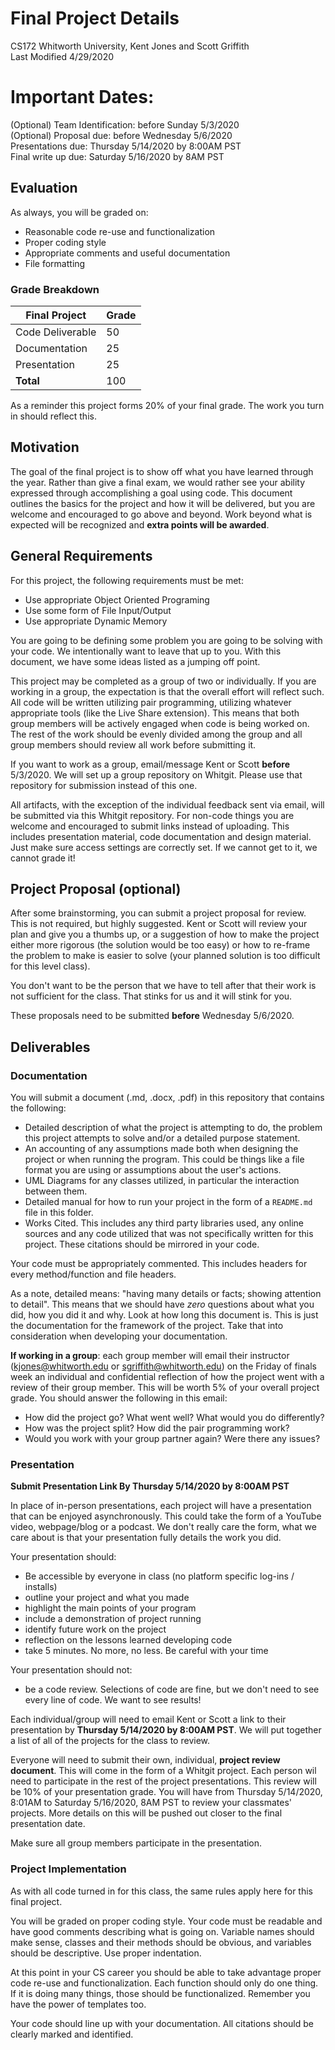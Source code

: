 # Final Project Details
CS172 Whitworth University, Kent Jones and Scott Griffith  
Last Modified 4/29/2020  

# Important Dates:
(Optional) Team Identification: before Sunday 5/3/2020  
(Optional) Proposal due: before Wednesday 5/6/2020  
Presentations due: Thursday 5/14/2020 by 8:00AM PST  
Final write up due: Saturday 5/16/2020 by 8AM PST  

## Evaluation
As always, you will be graded on:
- Reasonable code re-use and functionalization
- Proper coding style
- Appropriate comments and useful documentation
- File formatting

### Grade Breakdown
| Final Project                | Grade |
|------------------------------|-------|
| Code Deliverable             |  50   |
| Documentation                |  25   |
| Presentation                 |  25   |
|  __Total__                   |  100  |

As a reminder this project forms 20% of your final grade. The work you turn in should reflect this.

## Motivation
The goal of the final project is to show off what you have learned through the year. Rather than give a final exam, we would rather see your ability expressed through accomplishing a goal using code. This document outlines the basics for the project and how it will be delivered, but you are welcome and encouraged to go above and beyond. Work beyond what is expected will be recognized and __extra points will be awarded__.

## General Requirements
For this project, the following requirements must be met:  
  * Use appropriate Object Oriented Programing
  * Use some form of File Input/Output
  * Use appropriate Dynamic Memory

You are going to be defining some problem you are going to be solving with your code. We intentionally want to leave that up to you. With this document, we have some ideas listed as a jumping off point.  

This project may be completed as a group of two or individually. If you are working in a group, the expectation is that the overall effort will reflect such. All code will be written utilizing pair programming, utilizing whatever appropriate tools (like the Live Share extension). This means that both group members will be actively engaged when code is being worked on. The rest of the work should be evenly divided among the group and all group members should review all work before submitting it.

If you want to work as a group, email/message Kent or Scott __before__ 5/3/2020. We will set up a group repository on Whitgit. Please use that repository for submission instead of this one.

All artifacts, with the exception of the individual feedback sent via email, will be submitted via this Whitgit repository. For non-code things you are welcome and encouraged to submit links instead of uploading. This includes presentation material, code documentation and design material. Just make sure access settings are correctly set. If we cannot get to it, we cannot grade it! 

## Project Proposal (optional)
After some brainstorming, you can submit a project proposal for review. This is not required, but highly suggested. Kent or Scott will review your plan and give you a thumbs up, or a suggestion of how to make the project either more rigorous (the solution would be too easy) or how to re-frame the problem to make is easier to solve (your planned solution is too difficult for this level class).

You don't want to be the person that we have to tell after that their work is not sufficient for the class. That stinks for us and it will stink for you.

These proposals need to be submitted __before__ Wednesday 5/6/2020.
 
## Deliverables

### Documentation
You will submit a document (.md, .docx, .pdf) in this repository that contains the following:
* Detailed description of what the project is attempting to do, the problem this project attempts to solve and/or a detailed purpose statement.
* An accounting of any assumptions made both when designing the project or when running the program. This could be things like a file format you are using or assumptions about the user's actions.
* UML Diagrams for any classes utilized, in particular the interaction between them.
* Detailed manual for how to run your project in the form of a `README.md` file in this folder.
* Works Cited. This includes any third party libraries used, any online sources and any code utilized that was not specifically written for this project. These citations should be mirrored in your code.

Your code must be appropriately commented. This includes headers for every method/function and file headers.

As a note, detailed means: "having many details or facts; showing attention to detail". This means that we should have _zero_ questions about what you did, how you did it and why. Look at how long this document is. This is just the documentation for the framework of the project. Take that into consideration when developing your documentation.

__If working in a group__: each group member will email their instructor (kjones@whitworth.edu or sgriffith@whitworth.edu) on the Friday of finals week an individual and confidential reflection of how the project went with a review of their group member. This will be worth 5% of your overall project grade. You should answer the following in this email:
* How did the project go? What went well? What would you do differently?
* How was the project split? How did the pair programming work?
* Would you work with your group partner again? Were there any issues?

### Presentation
__Submit Presentation Link By Thursday 5/14/2020 by 8:00AM PST__

In place of in-person presentations, each project will have a presentation that can be enjoyed asynchronously. This could take the form of a YouTube video, webpage/blog or a podcast. We don't really care the form, what we care about is that your presentation fully details the work you did. 

Your presentation should:
* Be accessible by everyone in class (no platform specific log-ins / installs)
* outline your project and what you made
* highlight the main points of your program
* include a demonstration of project running
* identify future work on the project
* reflection on the lessons learned developing code
* take 5 minutes. No more, no less. Be careful with your time

Your presentation should not:
* be a code review. Selections of code are fine, but we don't need to see every line of code. We want to see results!

Each individual/group will need to email Kent or Scott a link to their presentation by __Thursday 5/14/2020 by 8:00AM PST__. We will put together a list of all of the projects for the class to review.

Everyone will need to submit their own, individual, __project review document__. This will come in the form of a Whitgit project. Each person wil need to participate in the rest of the project presentations. This review will be 10% of your presentation grade. You will have from Thursday 5/14/2020, 8:01AM to Saturday 5/16/2020, 8AM PST to review your classmates' projects. More details on this will be pushed out closer to the final presentation date.

Make sure all group members participate in the presentation.

### Project Implementation
As with all code turned in for this class, the same rules apply here for this final project.  

You will be graded on proper coding style. Your code must be readable and have good comments describing what is going on. Variable names should make sense, classes and their methods should be obvious, and variables should be descriptive. Use proper indentation.  

At this point in your CS career you should be able to take advantage proper code re-use and functionalization. Each function should only do one thing. If it is doing many things, those should be functionalized. Remember you have the power of templates too.  

Your code should line up with your documentation. All citations should be clearly marked and identified.
